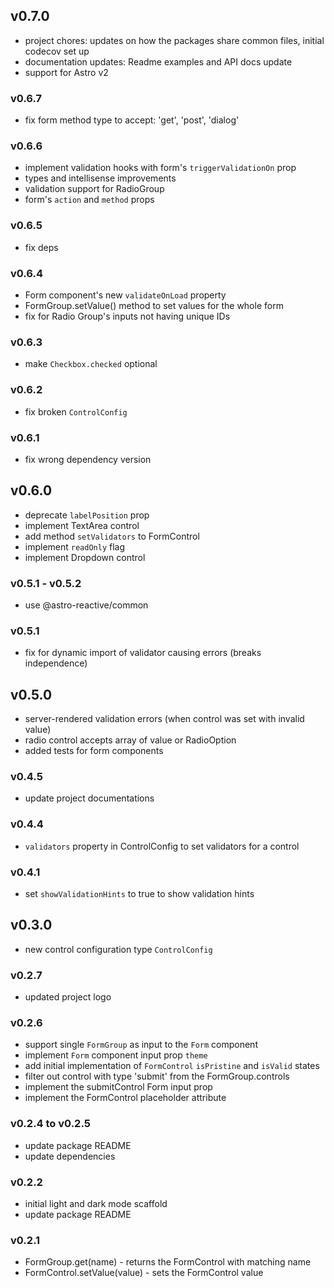 ## v0.7.0
- project chores: updates on how the packages share common files, initial codecov set up
- documentation updates: Readme examples and API docs update
- support for Astro v2

### v0.6.7
- fix form method type to accept: 'get', 'post', 'dialog'

### v0.6.6
- implement validation hooks with form's `triggerValidationOn` prop
- types and intellisense improvements
- validation support for RadioGroup
- form's `action` and `method` props

### v0.6.5
- fix deps

### v0.6.4
- Form component's new `validateOnLoad` property
- FormGroup.setValue() method to set values for the whole form
- fix for Radio Group's inputs not having unique IDs

### v0.6.3
- make `Checkbox.checked` optional

### v0.6.2
- fix broken `ControlConfig`

### v0.6.1
- fix wrong dependency version

## v0.6.0
- deprecate `labelPosition` prop
- implement TextArea control
- add method `setValidators` to FormControl
- implement `readOnly` flag
- implement Dropdown control

### v0.5.1 - v0.5.2
- use @astro-reactive/common

### v0.5.1
- fix for dynamic import of validator causing errors (breaks independence)

## v0.5.0
- server-rendered validation errors (when control was set with invalid value)
- radio control accepts array of value or RadioOption
- added tests for form components

### v0.4.5
- update project documentations

### v0.4.4
- `validators` property in ControlConfig to set validators for a control

### v0.4.1
- set `showValidationHints` to true to show validation hints

## v0.3.0
- new control configuration type `ControlConfig`

### v0.2.7
- updated project logo

### v0.2.6
- support single `FormGroup` as input to the `Form` component
- implement `Form` component input prop `theme`
- add initial implementation of `FormControl` `isPristine` and `isValid` states
- filter out control with type 'submit' from the FormGroup.controls
- implement the submitControl Form input prop
- implement the FormControl placeholder attribute

### v0.2.4 to v0.2.5
- update package README
- update dependencies

### v0.2.2
- initial light and dark mode scaffold
- update package README

### v0.2.1
- FormGroup.get(name) - returns the FormControl with matching name
- FormControl.setValue(value) - sets the FormControl value
